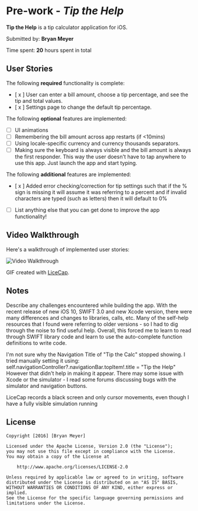 # Pre-work - *Tip the Help*

**Tip the Help** is a tip calculator application for iOS.

Submitted by: **Bryan Meyer**

Time spent: **20** hours spent in total

## User Stories

The following **required** functionality is complete:

* [ x ] User can enter a bill amount, choose a tip percentage, and see the tip and total values.
* [ x ] Settings page to change the default tip percentage.

The following **optional** features are implemented:
* [ ] UI animations
* [ ] Remembering the bill amount across app restarts (if <10mins)
* [ ] Using locale-specific currency and currency thousands separators.
* [ ] Making sure the keyboard is always visible and the bill amount is always the first responder. This way the user doesn't have to tap anywhere to use this app. Just launch the app and start typing.

The following **additional** features are implemented:
* [ x ] Added error checking/correction for tip settings such that if the % sign is missing it will assume it was referring to a percent and if invalid characters are typed (such as letters) then it will default to 0%
- [ ] List anything else that you can get done to improve the app functionality!

## Video Walkthrough 

Here's a walkthrough of implemented user stories:

<img src='http://i.imgur.com/link/to/your/gif/file.gif' title='Video Walkthrough' width='' alt='Video Walkthrough' />

GIF created with [LiceCap](http://www.cockos.com/licecap/).

## Notes

Describe any challenges encountered while building the app.
With the recent release of new iOS 10, SWIFT 3.0 and new Xcode version, there were many differences and changes to libraries, calls, etc. Many of the self-help resources that I found were referring to older versions - so I had to dig through the noise to find useful help.  Overall, this forced me to learn to read through SWIFT library code and learn to use the auto-complete function definitions to write code.

I'm not sure why the Navigation Title of "Tip the Calc" stopped showing. I tried manually setting it using:
        self.navigationController?.navigationBar.topItem!.title = "Tip the Help"
However that didn't help in making it appear.  There may some issue with Xcode or the simulator - I read some forums discussing bugs with the simulator and navigation buttons.

LiceCap records a black screen and only cursor movements, even though I have a fully visible simulation running

## License

    Copyright [2016] [Bryan Meyer]

    Licensed under the Apache License, Version 2.0 (the "License");
    you may not use this file except in compliance with the License.
    You may obtain a copy of the License at

        http://www.apache.org/licenses/LICENSE-2.0

    Unless required by applicable law or agreed to in writing, software
    distributed under the License is distributed on an "AS IS" BASIS,
    WITHOUT WARRANTIES OR CONDITIONS OF ANY KIND, either express or implied.
    See the License for the specific language governing permissions and
    limitations under the License.